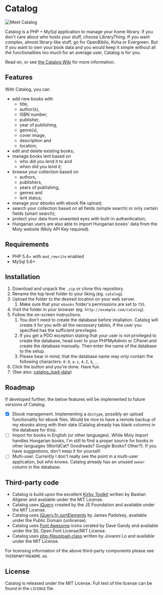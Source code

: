 # Catalog

![Meet Catalog](https://paszternak.me/catalog-app/catalog_screen8.jpg)

Catalog is a PHP + MySql application to manage your home library. If you don't care about who hosts your stuff, choose LibraryThing. If you want complex, almost library-like stuff, go for OpenBiblio, Koha or Evergreen. But if you want to own your book data and you would keep it simple without all the functionalities too much for an average user, Catalog is for you.

Read on, or see [the Catalog Wiki](https://github.com/psztrnk/catalog/wiki) for more information.

## Features

With Catalog, you can
- add new books with
	- title,
	- author(s),
	- ISBN number,
	- publisher,
	- year of publishing,
	- genre(s),
	- cover image,
	- description and
	- location;
- edit and delete existing books;
- manage books lent based on
	- who did you lend it to and
	- when did you lend it;
- browse your collection based on
	- authors,
	- publishers,
	- years of publishing,
	- genres and 
	- lent status;
- manage your ebooks with ebook file upload;
- search your collection based on all fields (simple search) or only certain fields (smart search);
- protect your data from unwanted eyes with built-in authentication;
- Hungarian users are also able to import Hungarian books' data from the Moly website (Moly API Key required).

## Requirements

- PHP 5.4+ with `mod_rewrite` enabled
- MySql 5.6+

## Installation

1. Download and unpack the `.zip` or clone this repository.
2. Rename the top level folder to your liking (eg. `catalog`).
3. Upload the folder to the desired location on your web server.
	1. Make sure that your `ebooks` folder's permissions are set to `755`.
4. Visit the folder in your browser (eg. `http://example.com/catalog`).
5. Follow the on-screen instructions.
	1. You don't need to create the database before intallation. Catalog will create it for you with all the necessary tables, if the user you specified has the sufficient previleges.
	2. If you get a PDO exception stating that your user is not privileged to create the database, head over to your PHPMyAdmin or CPanel and create the database manually. Then enter the name of the database to the setup.
	3. Please bear in mind, that the database name may only contain fhe following characters: `0-9`, `a-z`, `A-Z`, `$`, `_`.
6. Click the button and you're done. Have fun.
7. (See also: [catalog_load-data](https://github.com/psztrnk/catalog_load-data))

## Roadmap

If developed further, the below features will be implemented to future versions of Catalog.
- [x] Ebook management. Implementing a `doctype`, possibly an upload functionality for ebook files. Would be nice to have a remote backup of my ebooks along with their data (Catalog already has blank columns in the database for this).
- [ ] Import for books in English (or other languages). While Moly import handles Hungarian books, I'm still to find a proper source for books in other languages (WorldCat? Goodreads? Google Books? Other?). If you have suggestions, don't keep it for yourself.
- [ ] Multi-user. Currently I don't really see the point in a multi-user application, but who knows. Catalog already has an unused `owner` column in the database.

## Third-party code

- Catalog is build upon the excellent [Kirby Toolkit](https://github.com/getkirby/toolkit) written by Bastian Allgeier and available under the MIT License.
- Catalog uses [jQuery](https://github.com/jquery/jquery) created by the JS Foundation and available under the MIT License.
- Catalog uses [jQuery.fn.sortElements](https://github.com/padolsey-archive/jquery.fn/tree/master/sortElements) by James Padolsey, available under the Public Domain (unlicense).
- Catalog uses [Font Awesome](http://fontawesome.io/) icons cerated by Dave Gandy and available under the SIL Open Font License/MIT License.
- Catalog uses [php-fileupload-class](https://github.com/lodev09/php-fileupload-class) written by Jovanni Lo and available under the MIT License.

For licensing information of the above third-party components please see `THIRDPARTYREADME.md`.

## License

Catalog is released under the MIT License. Full text of the license can be found in the `LICENSE` file.
